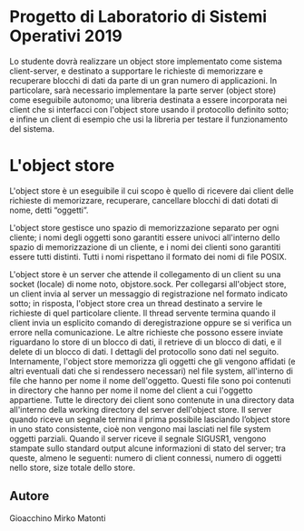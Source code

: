 ﻿# Progetto di Laboratorio di Sistemi Operativi 2019

Lo studente dovrà realizzare un object store implementato come sistema client-server, e destinato a supportare le richieste di memorizzare e recuperare blocchi di dati da parte di un gran numero di applicazioni. In particolare, sarà necessario implementare la parte server (object store) come eseguibile autonomo; una libreria destinata a essere incorporata nei client che si interfacci con l'object store usando il protocollo definito sotto; e infine un client di esempio che usi la libreria per testare il funzionamento del sistema.


# L'object store

L'object store è un eseguibile il cui scopo è quello di ricevere dai client delle richieste di memorizzare, recuperare, cancellare blocchi di dati dotati di nome, detti “oggetti”. 

L'object store gestisce uno spazio di memorizzazione separato per ogni cliente; i nomi degli oggetti sono garantiti essere univoci all'interno dello spazio di memorizzazione di un cliente, e i nomi dei clienti sono garantiti essere tutti distinti. Tutti i nomi rispettano il formato dei nomi di file POSIX.
 
 L'object store è un server che attende il collegamento di un client su una socket (locale) di nome noto, objstore.sock. Per collegarsi all'object store, un client invia al server un messaggio di registrazione nel formato indicato sotto; in risposta, l'object store crea un thread destinato a servire le richieste di quel particolare cliente. Il thread servente termina quando il client invia un esplicito comando di deregistrazione oppure se si verifica un errore nella comunicazione. Le altre richieste che possono essere inviate riguardano lo store di un blocco di dati, il retrieve di un blocco di dati, e il delete di un blocco di dati. 
 I dettagli del protocollo sono dati nel seguito. Internamente, l'object store memorizza gli oggetti che gli vengono affidati (e altri eventuali dati che si rendessero necessari) nel file system, all'interno di file che hanno per nome il nome dell'oggetto. Questi file sono poi contenuti in directory che hanno per nome il nome del client a cui l'oggetto appartiene. Tutte le directory dei client sono contenute in una directory data all'interno della working directory del server dell'object store. Il server quando riceve un segnale termina il prima possibile lasciando l’object store in uno stato consistente, cioè non vengono mai lasciati nel file system oggetti parziali. Quando il server riceve il segnale SIGUSR1, vengono stampate sullo standard output alcune informazioni di stato del server; tra queste, almeno le seguenti: numero di client connessi, numero di oggetti nello store, size totale dello store.


## Autore
Gioacchino Mirko Matonti


